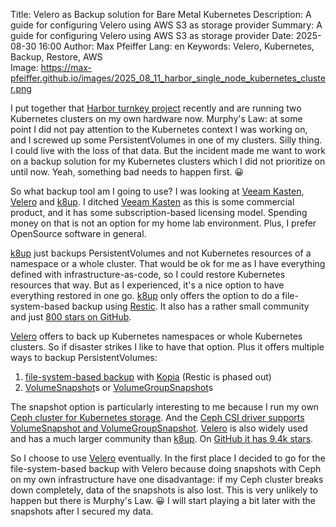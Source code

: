 Title: Velero as Backup solution for Bare Metal Kubernetes 
Description: A guide for configuring Velero using AWS S3 as storage provider 
Summary: A guide for configuring Velero using AWS S3 as storage provider
Date: 2025-08-30 16:00
Author: Max Pfeiffer
Lang: en
Keywords: Velero, Kubernetes, Backup, Restore, AWS  
Image: https://max-pfeiffer.github.io/images/2025_08_11_harbor_single_node_kubernetes_cluster.png

I put together that [Harbor turnkey project](https://github.com/max-pfeiffer/harbor-turnkey) recently and are
running two Kubernetes clusters on my own hardware now. Murphy's Law: at some point I did not pay attention to the
Kubernetes context I was working on, and I screwed up some PersistentVolumes in one of my clusters. Silly thing.
I could live with the loss of that data. But the incident made me want to work on a backup solution for my Kubernetes
clusters which I did not prioritize on until now. Yeah, something bad needs to happen first. 😀

So what backup tool am I going to use? I was looking at [Veeam Kasten](https://www.veeam.com/products/cloud/kubernetes-data-protection.html),
[Velero](https://velero.io/) and [k8up](https://k8up.io/). I ditched [Veeam Kasten](https://www.veeam.com/products/cloud/kubernetes-data-protection.html)
as this is some commercial product, and it has some subscription-based licensing model. Spending money on that is not
an option for my home lab environment. Plus, I prefer OpenSource software in general.

[k8up](https://k8up.io/) just backups PersistentVolumes and not Kubernetes resources of a namespace or a whole cluster.
That would be ok for me as I have everything defined with infrastructure-as-code, so I could restore Kubernetes
resources that way. But as I experienced, it's a nice option to have everything restored in one go. [k8up](https://k8up.io/)
only offers the option to do a file-system-based backup using [Restic](https://restic.net/). It also has a rather small
community and just [800 stars on GitHub](https://github.com/k8up-io/k8up).

[Velero](https://velero.io/) offers to back up Kubernetes namespaces or whole Kubernetes clusters. So if disaster
strikes I like to have that option. Plus it offers multiple ways to backup PersistentVolumes:

1. [file-system-based backup](https://velero.io/docs/v1.17/file-system-backup/) with [Kopia](https://kopia.io/) (Restic is phased out)
2. [VolumeSnapshot](https://kubernetes.io/docs/concepts/storage/volume-snapshots/)s or [VolumeGroupSnapshot](https://velero.io/docs/v1.17/volume-group-snapshots/)s

The snapshot option is particularly interesting to me because I run my own
[Ceph cluster for Kubernetes storage]({filename}/2024-12-26_ceph_cluster_with_raspberry_pi_5.md).
And the [Ceph CSI driver supports VolumeSnapshot and VolumeGroupSnapshot](https://github.com/ceph/ceph-csi?tab=readme-ov-file#support-matrix).
[Velero](https://velero.io/) is also widely used and has a much larger community than [k8up](https://k8up.io/). On
[GitHub it has 9.4k stars](https://github.com/vmware-tanzu/velero).

So I choose to use [Velero](https://velero.io/) eventually. In the first place I decided to go for the file-system-based
backup with Velero because doing snapshots with Ceph on my own infrastructure have one disadvantage: if my Ceph cluster
breaks down completely, data of the snapshots is also lost. This is very unlikely to happen but there is Murphy's Law. 😀
I will start playing a bit later with the snapshots after I secured my data.
